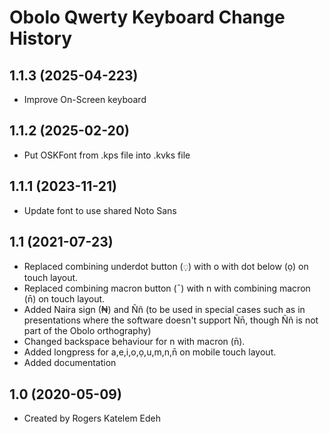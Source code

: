Obolo Qwerty Keyboard Change History
====================

1.1.3 (2025-04-223)
----------------
* Improve On-Screen keyboard

1.1.2 (2025-02-20)
------------------
* Put OSKFont from .kps file into .kvks file

1.1.1 (2023-11-21)
----------------
* Update font to use shared Noto Sans

1.1 (2021-07-23)
----------------
* Replaced combining underdot button (◌̣) with o with dot below (ọ) on touch layout.
* Replaced combining macron button (¯) with n with combining macron (n̄) on touch layout.
* Added Naira sign (₦) and Ññ (to be used in special cases such as in presentations where the software doesn't support N̄n̄, though Ññ is not part of the Obolo orthography)
* Changed backspace behaviour for n with macron (n̄).
* Added longpress for a,e,i,o,ọ,u,m,n,n̄ on mobile touch layout.
* Added documentation

1.0 (2020-05-09)
----------------
* Created by Rogers Katelem Edeh
